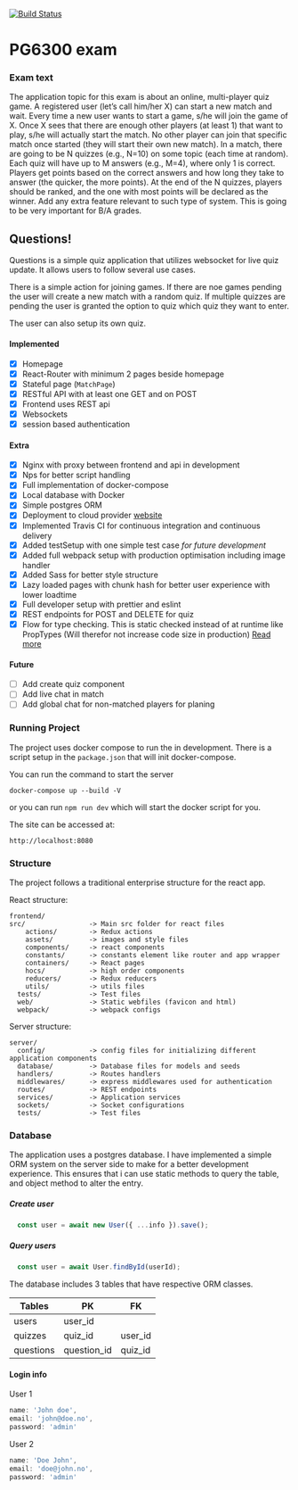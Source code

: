 [![Build Status](https://travis-ci.com/hakonschutt/PG6300-exam.svg?token=685Vkj7Z4Bw9G4suxzq5&branch=master)](https://travis-ci.com/hakonschutt/PG6300-exam)

# PG6300 exam

### Exam text

The application topic for this exam is about an online, multi-player quiz game. A registered user (let’s
call him/her X) can start a new match and wait. Every time a new user wants to start a game, s/he will
join the game of X. Once X sees that there are enough other players (at least 1) that want to play, s/he
will actually start the match. No other player can join that specific match once started (they will start
their own new match).
In a match, there are going to be N quizzes (e.g., N=10) on some topic (each time at random). Each quiz
will have up to M answers (e.g., M=4), where only 1 is correct. Players get points based on the correct
answers and how long they take to answer (the quicker, the more points). At the end of the N quizzes,
players should be ranked, and the one with most points will be declared as the winner.
Add any extra feature relevant to such type of system. This is going to be very important for B/A grades.

## Questions!

Questions is a simple quiz application that utilizes websocket for live quiz update. It allows users to follow several use cases.

There is a simple action for joining games. If there are noe games pending the user will create a new match with a random quiz. If multiple quizzes are pending the user is granted the option to quiz which quiz they want to enter.

The user can also setup its own quiz.

#### Implemented

- [x] Homepage
- [x] React-Router with minimum 2 pages beside homepage
- [x] Stateful page (`MatchPage`)
- [x] RESTful API with at least one GET and on POST
- [x] Frontend uses REST api
- [x] Websockets
- [x] session based authentication

#### Extra

- [x] Nginx with proxy between frontend and api in development
- [x] Nps for better script handling
- [x] Full implementation of docker-compose
- [x] Local database with Docker
- [x] Simple postgres ORM
- [x] Deployment to cloud provider [website](https://web-api-exam.herokuapp.com/)
- [x] Implemented Travis CI for continuous integration and continuous delivery
- [x] Added testSetup with one simple test case _for future development_
- [x] Added full webpack setup with production optimisation including image handler
- [x] Added Sass for better style structure
- [x] Lazy loaded pages with chunk hash for better user experience with lower loadtime
- [x] Full developer setup with prettier and eslint
- [x] REST endpoints for POST and DELETE for quiz
- [x] Flow for type checking. This is static checked instead of at runtime like PropTypes (Will therefor not increase code size in production) [Read more](https://reactjs.org/docs/static-type-checking.html)

#### Future

- [ ] Add create quiz component
- [ ] Add live chat in match
- [ ] Add global chat for non-matched players for planing

### Running Project

The project uses docker compose to run the in development. There is a script setup in the `package.json` that will init docker-compose.

You can run the command to start the server

```
docker-compose up --build -V
```

or you can run `npm run dev` which will start the docker script for you.

The site can be accessed at:

```
http://localhost:8080
```

### Structure

The project follows a traditional enterprise structure for the react app.

React structure:

```
frontend/
src/                -> Main src folder for react files
    actions/        -> Redux actions
    assets/         -> images and style files
    components/     -> react components
    constants/      -> constants element like router and app wrapper
    containers/     -> React pages
    hocs/           -> high order components
    reducers/       -> Redux reducers
    utils/          -> utils files
  tests/            -> Test files
  web/              -> Static webfiles (favicon and html)
  webpack/          -> webpack configs
```

Server structure:

```
server/
  config/           -> config files for initializing different application components
  database/         -> Database files for models and seeds
  handlers/         -> Routes handlers
  middlewares/      -> express middlewares used for authentication
  routes/           -> REST endpoints
  services/         -> Application services
  sockets/          -> Socket configurations
  tests/            -> Test files
```

### Database

The application uses a postgres database. I have implemented a simple ORM system on the server side to make for a better development experience. This ensures that i can use static methods to query the table, and object method to alter the entry.

##### Create user

```javascript
  const user = await new User({ ...info }).save();
```

##### Query users

```javascript
  const user = await User.findById(userId);
```

The database includes 3 tables that have respective ORM classes.

| Tables    | PK          | FK      |
| --------- | ----------- | ------- |
| users     | user_id     |         |
| quizzes   | quiz_id     | user_id |
| questions | question_id | quiz_id |

#### Login info

User 1

```javascript
name: 'John doe',
email: 'john@doe.no',
password: 'admin'
```

User 2

```javascript
name: 'Doe John',
email: 'doe@john.no',
password: 'admin'
```
